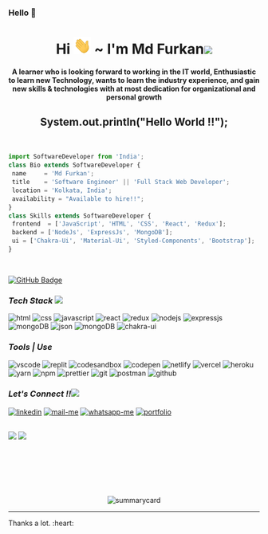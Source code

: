 ### Hello 👋

<h1 align="center">Hi <img src="https://raw.githubusercontent.com/ABSphreak/ABSphreak/master/gifs/Hi.gif" width="35" /> ~ I'm Md Furkan<img width="33" bottom="-20" src="https://user-images.githubusercontent.com/97526754/173172254-697ba77e-bed8-4ffc-b1d1-2c20ede245b0.gif" /></h1>
<h4 align="center" margin="0px">A learner who is looking forward to working in the IT world, Enthusiastic to learn new Technology, wants to learn the industry experience, and gain new skills & technologies with at most dedication for organizational and personal growth</h4>

<h2 align="center">System.out.println("Hello World !!");</h2>
<img src="https://lh3.googleusercontent.com/pw/AL9nZEUVD9lDKzg6-S1OIxO4wLD4IPEnbGJfHOQfCJp_v1HTtGY50_LhnyXGqJXSQ2x-IEum1HsXXK7b18FLfKchSMOzcyiXFRac8HHQ2m6JMDtcEdza0PJWsQpm6KdaTgS0KRItAKghSrubnEjyPMc1dGbl=w1012-h386-no?authuser=0" width="1000" align="centre" marginLeft="100px" alt="" />


 ```js
import SoftwareDeveloper from 'India';
class Bio extends SoftwareDeveloper {
  name     = 'Md Furkan';
  title    = 'Software Engineer' || 'Full Stack Web Developer';
  location = 'Kolkata, India';
  availability = "Available to hire!!";
}
class Skills extends SoftwareDeveloper {
  frontend  = ['JavaScript', 'HTML', 'CSS', 'React', 'Redux'];
  backend = ['NodeJs', 'ExpressJs', 'MongoDB'];
  ui = ['Chakra-Ui', 'Material-Ui', 'Styled-Components', 'Bootstrap'];
}
```
<!-- https://github.com/Furkan9623?tab=followers -->

<!-- <img src="https://komarev.com/ghpvc/?username=Furkan9623/&label=Profile%20views&color=0e75b6&style=flat" alt="views" /> -->
<br/>
<p align="centre"> 
<a href="https://github.com/Furkan9623/?tab=followers"><img src="https://img.shields.io/github/followers/shivraj32644?label=Followers&style=social" alt="GitHub Badge"></a>
</p>

<h3><i>Tech Stack <img src="https://camo.githubusercontent.com/beb64ff21c883e318e4f5db5231c2ba4175705bea1c9249e82a41ab375db4f75/68747470733a2f2f6d65646961322e67697068792e636f6d2f6d656469612f51737347456d706b79454f684243623765312f67697068792e6769663f6369643d656366303565343761306e336769316266716e74716d6f62386739616964316f796a327772336473336d67373030626c267269643d67697068792e676966" width="35"/></i></h3>

<p align="left">
  <img src="https://img.shields.io/badge/html5-%23E34F26.svg?style=for-the-badge&logo=html5&logoColor=white" alt="html"/>
  <img src="https://img.shields.io/badge/css3-%231572B6.svg?style=for-the-badge&logo=css3&logoColor=white" alt="css"/>
  <img src="https://img.shields.io/badge/javascript-%23323330.svg?style=for-the-badge&logo=javascript&logoColor=%23F7DF1E" alt="javascript"/>
  <img src="https://img.shields.io/badge/react-%2320232a.svg?style=for-the-badge&logo=react&logoColor=%2361DAFB" alt="react"/>
  <img src="https://img.shields.io/badge/redux-%23593d88.svg?style=for-the-badge&logo=redux&logoColor=white" alt="redux"/>
  <img src="https://img.shields.io/badge/Node.js-339933?style=for-the-badge&logo=nodedotjs&logoColor=white" alt="nodejs" />
  <img src="https://img.shields.io/badge/express.js-%23404d59.svg?style=for-the-badge&logo=express&logoColor=%2361DAFB" alt="expressjs" />
  <img src="https://img.shields.io/badge/MongoDB-%234ea94b.svg?style=for-the-badge&logo=mongodb&logoColor=white" alt="mongoDB" />
  <img src="https://img.shields.io/badge/json-5E5C5C?style=for-the-badge&logo=json&logoColor=white" alt="json" />
    <img src="https://img.shields.io/badge/java-%234ea94b.svg?style=for-the-badge&logo=java&logoColor=white" alt="mongoDB" />
  <img src="https://img.shields.io/badge/Chakra--UI-319795?style=for-the-badge&logo=chakra-ui&logoColor=white" alt="chakra-ui" />
</p>

<!-- <img src="" alt="" /> -->
<h3><i>Tools | Use</i></h3>
<p align="left">
  <img src="https://img.shields.io/badge/VSCode-0078D4?style=for-the-badge&logo=visual%20studio%20code&logoColor=white" alt="vscode" />
  <img src="https://img.shields.io/badge/replit-667881?style=for-the-badge&logo=replit&logoColor=white" alt="replit" />
  <img src="https://img.shields.io/badge/Codesandbox-000000?style=for-the-badge&logo=CodeSandbox&logoColor=white" alt="codesandbox" />
  <img src="https://img.shields.io/badge/Codepen-000000?style=for-the-badge&logo=codepen&logoColor=white" alt="codepen" />
  <img src="https://img.shields.io/badge/Netlify-00C7B7?style=for-the-badge&logo=netlify&logoColor=white" alt="netlify" />
  <img src="https://img.shields.io/badge/Vercel-000000?style=for-the-badge&logo=vercel&logoColor=white" alt="vercel" />
  <img src="https://img.shields.io/badge/Heroku-430098?style=for-the-badge&logo=heroku&logoColor=white" alt="heroku" />
  <img src="https://img.shields.io/badge/Yarn-2C8EBB?style=for-the-badge&logo=yarn&logoColor=white" alt="yarn" />
  <img src="https://img.shields.io/badge/NPM-%23000000.svg?style=for-the-badge&logo=npm&logoColor=white" alt="npm"/>
  <img src="https://img.shields.io/badge/prettier-1A2C34?style=for-the-badge&logo=prettier&logoColor=F7BA3E" alt="prettier" />
  <img src="https://img.shields.io/badge/Git-f44d27?style=for-the-badge&logo=git&logoColor=white" alt="git"/>
  <img src="https://img.shields.io/badge/Postman-FF6C37?style=for-the-badge&logo=Postman&logoColor=white" alt="postman"/>
  <img src="https://img.shields.io/badge/GitHub-100000?style=for-the-badge&logo=github&logoColor=white" alt="github"/>
</p>

<h3><i>Let's Connect !!<img src="https://raw.githubusercontent.com/ShahriarShafin/ShahriarShafin/main/Assets/handshake.gif" width="100" /></i></h3>
<p align="left">
  <a href="https://www.linkedin.com/in/md-furkan-266a65195/" target="blank"><img align="center" src="https://img.shields.io/badge/LinkedIn-0077B5?style=for-the-badge&logo=linkedin&logoColor=white" alt="linkedin" /></a>
  <a title="furkanm9623@gmail.com" href="mailto:furkanm9623@gmail.com" target="blank"><img align="center" src="https://img.shields.io/badge/Gmail-D14836?style=for-the-badge&logo=gmail&logoColor=white" alt="mail-me" /></a>
  <a href="https://wa.me/8584009623" target="blank"><img align="center" src="https://img.shields.io/badge/WhatsApp-25D366?style=for-the-badge&logo=whatsapp&logoColor=white" alt="whatsapp-me" /></a>
  <a href="https://furkan-portfolio-8584.netlify.app/" target="_blank"><img align="center" src="https://img.shields.io/badge/website-000000?style=for-the-badge&logo=About.me&logoColor=white" alt="portfolio" /></a>

</p>
<br />
<div>
  <img width="50%"  src="https://github-readme-stats.vercel.app/api?username=Furkan9623&show_icons=true&theme=gradient" />
  <img width="49%"  src="https://github-readme-stats.vercel.app/api/top-langs/?username=Furkan9623&layout=compact" />
  
</div>
<br />
<!-- <img src="https://activity-graph.herokuapp.com/graph?username=shivraj32644&theme=minimal" alt="activitygraph" />  -->
<br />
<p align="center"><img src="https://github-readme-streak-stats.herokuapp.com/?user=Furkan9623" alt=""/></p>
<p align="center" ><img src="https://github-profile-trophy.vercel.app/?username=Furkan9623" alt=""/> </p>
<p align="center"><img src="https://github-profile-summary-cards.vercel.app/api/cards/profile-details?username=Furkan9623&theme=vue" alt="summarycard"/> </p>
<hr />

<p align="centre" margin="auto">Thanks a lot. :heart:<p>
